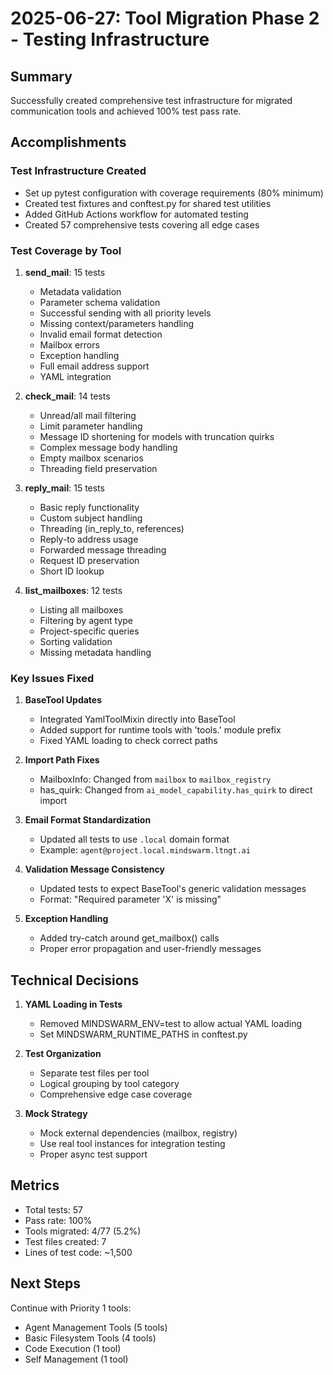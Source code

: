 # 2025-06-27: Tool Migration Phase 2 - Testing Infrastructure

## Summary
Successfully created comprehensive test infrastructure for migrated communication tools and achieved 100% test pass rate.

## Accomplishments

### Test Infrastructure Created
- Set up pytest configuration with coverage requirements (80% minimum)
- Created test fixtures and conftest.py for shared test utilities
- Added GitHub Actions workflow for automated testing
- Created 57 comprehensive tests covering all edge cases

### Test Coverage by Tool
1. **send_mail**: 15 tests
   - Metadata validation
   - Parameter schema validation
   - Successful sending with all priority levels
   - Missing context/parameters handling
   - Invalid email format detection
   - Mailbox errors
   - Exception handling
   - Full email address support
   - YAML integration

2. **check_mail**: 14 tests
   - Unread/all mail filtering
   - Limit parameter handling
   - Message ID shortening for models with truncation quirks
   - Complex message body handling
   - Empty mailbox scenarios
   - Threading field preservation

3. **reply_mail**: 15 tests
   - Basic reply functionality
   - Custom subject handling
   - Threading (in_reply_to, references)
   - Reply-to address usage
   - Forwarded message threading
   - Request ID preservation
   - Short ID lookup

4. **list_mailboxes**: 12 tests
   - Listing all mailboxes
   - Filtering by agent type
   - Project-specific queries
   - Sorting validation
   - Missing metadata handling

### Key Issues Fixed

1. **BaseTool Updates**
   - Integrated YamlToolMixin directly into BaseTool
   - Added support for runtime tools with 'tools.' module prefix
   - Fixed YAML loading to check correct paths

2. **Import Path Fixes**
   - MailboxInfo: Changed from `mailbox` to `mailbox_registry`
   - has_quirk: Changed from `ai_model_capability.has_quirk` to direct import

3. **Email Format Standardization**
   - Updated all tests to use `.local` domain format
   - Example: `agent@project.local.mindswarm.ltngt.ai`

4. **Validation Message Consistency**
   - Updated tests to expect BaseTool's generic validation messages
   - Format: "Required parameter 'X' is missing"

5. **Exception Handling**
   - Added try-catch around get_mailbox() calls
   - Proper error propagation and user-friendly messages

## Technical Decisions

1. **YAML Loading in Tests**
   - Removed MINDSWARM_ENV=test to allow actual YAML loading
   - Set MINDSWARM_RUNTIME_PATHS in conftest.py

2. **Test Organization**
   - Separate test files per tool
   - Logical grouping by tool category
   - Comprehensive edge case coverage

3. **Mock Strategy**
   - Mock external dependencies (mailbox, registry)
   - Use real tool instances for integration testing
   - Proper async test support

## Metrics
- Total tests: 57
- Pass rate: 100%
- Tools migrated: 4/77 (5.2%)
- Test files created: 7
- Lines of test code: ~1,500

## Next Steps
Continue with Priority 1 tools:
- Agent Management Tools (5 tools)
- Basic Filesystem Tools (4 tools)
- Code Execution (1 tool)
- Self Management (1 tool)